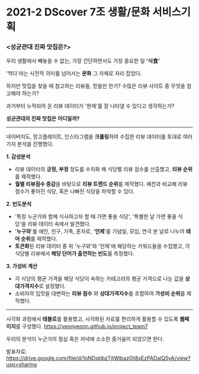 # 2021-2 DScover 7조 생활/문화 서비스기획
### <성균관대 진짜 맛집은?>

우리 생활에서 빼놓을 수 없는, 가장 간단하면서도 가장 중요한 일 **'식食'**


'먹다'라는 사전적 의미를 넘어서는 **문화** 그 자체로 자리 잡았다.


하지만 맛집을 찾을 때 참고하는 리뷰들, 믿을만 한가? 수많은 리뷰 사이트 중 무엇을 참고해야 하는가?


과거부터 누적되어 온 리뷰 데이터가 '현재'를 잘 나타낼 수 있다고 생각하는가?



**성균관대의 진짜 맛집은 어디일까?**


***

네이버지도, 망고플레이트, 인스타그램을 **크롤링**하여 수집한 리뷰 데이터를 토대로 여러 가지 분석을 진행했다. 

**1. 감성분석**
- 리뷰 데이터의 **긍정, 부정** 정도를 수치화 해 식당별 리뷰 점수를 산출했고, **리뷰 순위**를 제작했다.
- **월별 리뷰점수 증감**을 바탕으로 **리뷰 트렌드 순위**를 제작했다. 예전과 비교해 리뷰 점수가 좋아진 식당, 혹은 나빠진 식당을 파악할 수 있다. 


**2. 빈도분석**
- '특정 누군가와 함께 식사하고자 할 때 가면 좋을 식당', '특별한 날 가면 좋을 식당'을 리뷰 데이터 속에서 발견했다.
- '**누구와**'를 애인, 친구, 가족, 혼자로, '**언제**'를 기념일, 모임, 연극 본 날로 나누어 **테마 순위**를 제작했다.
- **토큰화**된 리뷰 데이터 중 위 '누구와'와 '언제'에 해당하는 키워드들을 수집했고, 각 식당별 리뷰에서 **해당 단어가 출연하는 빈도**를 측정했다. 


**3. 가성비 계산**
- 각 식당의 평균 가격을 해당 식당이 속하는 카테고리의 평균 가격으로 나눈 값을 **상대가격지수**로 설정했다.
- 소비자의 입맛을 대변하는 **리뷰 점수** 와 **상대가격지수**를 조합하여 **가성비 순위**를 제작했다.

***

시각화 과정에서 **태블로**를 활용했고, 시각화된 자료를 편리하게 활용할 수 있도록 **웹페이지**를 구성했다.
https://yeonyeonn.github.io/project_team7 

우리의 분석이 누군가의 점심 혹은 저녁에 소소한 즐거움이 되었으면 한다.

발표자료: https://drive.google.com/file/d/1oNDqtjbzTjtWlbaz0li8xEzPADalQ5yA/view?usp=sharing
